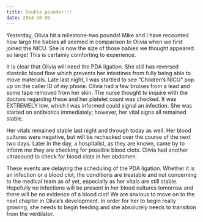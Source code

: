 ```yaml
---
title: Double pounder!!!
date: 2014-10-09
---
```


Yesterday, Olivia hit a milestone–two pounds! Mike and I have recounted how large the babies all seemed in comparison to Olivia when we first joined the NICU.  She is now the size of those babies we thought appeared so large!  This is certainly comforting to experience.

It is clear that Olivia will need the PDA ligation.  She still has reversed diastolic blood flow which prevents her intestines from fully being able to move materials.  Late last night, I was startled to see “Children’s NICU” pop up on the caller ID of my phone.  Olivia had a few bruises from a lead and some tape removed from her skin.  The nurse thought to inquire with the doctors regarding these and her platelet count was checked.  It was EXTREMELY low, which I was informed could signal an infection.  She was started on antibiotics immediately; however, her vital signs all remained stable.

Her vitals remained stable last night and through today as well.  Her blood cultures were negative, but will be rechecked over the course of the next two days.  Later in the day, a hospitalist, as they are known, came by to inform me they are checking for possible blood clots.  Olivia had another ultrasound to check for blood clots in her abdomen.

These events are delaying the scheduling of the PDA ligation.  Whether it is an infection or a blood clot, the conditions are treatable and not concerning to the medical team as of yet, especially as her vitals are still stable.  Hopefully no infections will be present in her blood cultures tomorrow and there will be no evidence of a blood clot!  We are anxious to move on to the next chapter in Olivia’s development.  In order for her to begin really growing, she needs to begin feeding and she absolutely needs to transition from the ventilator.